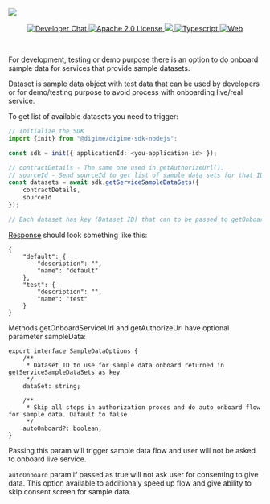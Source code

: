![](https://securedownloads.digi.me/partners/digime/SDKReadmeBanner.png)
<p align="center">
    <a href="https://developers.digi.me/slack/join">
        <img src="https://img.shields.io/badge/chat-slack-blueviolet.svg" alt="Developer Chat">
    </a>
    <a href="LICENSE">
        <img src="https://img.shields.io/badge/license-apache 2.0-blue.svg" alt="Apache 2.0 License">
    </a>
    <a href="#">
    	<img src="https://img.shields.io/badge/build-passing-brightgreen.svg">
    </a>
    <a href="https://www.typescriptlang.org/">
        <img src="https://img.shields.io/badge/language-typescript-ff69b4.svg" alt="Typescript">
    </a>
    <a href="https://developers.digi.me/">
        <img src="https://img.shields.io/badge/web-digi.me-red.svg" alt="Web">
    </a>
</p>

<br>

For development, testing or demo purpose there is an option to do onboard sample data for services that provide sample datasets.

Dataset is sample data object with test data that can be used by developers or for demo/testing purpose to avoid process with onboarding live/real service.

To get list of available datasets you need to trigger:
```typescript
// Initialize the SDK
import {init} from "@digime/digime-sdk-nodejs";

const sdk = init({ applicationId: <you-application-id> });

// contractDetails - The same one used in getAuthorizeUrl().
// sourceId - Send sourceId to get list of sample data sets for that ID
const datasets = await sdk.getServiceSampleDataSets({
    contractDetails,
    sourceId
});

// Each dataset has key (Dataset ID) that can to be passed to getOnboardServiceUrl and getAuthorizeUrl.
```

[Response](../../types/Types.GetServiceSampleDataSetsResponse.html) should look something like this:

```
{
    "default": {
        "description": "",
        "name": "default"
    },
    "test": {
        "description": "",
        "name": "test"
    }
}
```

Methods getOnboardServiceUrl and getAuthorizeUrl have optional parameter sampleData:

```
export interface SampleDataOptions {
    /**
     * Dataset ID to use for sample data onboard returned in getServiceSampleDataSets as key
     */
    dataSet: string;

    /**
     * Skip all steps in authorization proces and do auto onboard flow for sample data. Dafault to false.
     */
    autoOnboard?: boolean;
}
```

Passing this param will trigger sample data flow and user will not be asked to onboard live service.

`autoOnboard` param if passed as true will not ask user for consenting to give data. This option available to additionaly speed up flow and give ability to skip consent screen for sample data.
